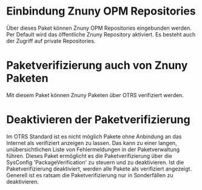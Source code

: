 # Einbindung Znuny OPM Repositories

Über dieses Paket können Znuny OPM Repositories eingebunden werden. Per Default wird das öffentliche Znuny Repository aktiviert. Es besteht auch der Zugriff auf private Repositories.


# Paketverifizierung auch von Znuny Paketen

Mit diesem Paket können Znuny Paketen über OTRS verifiziert werden.


# Deaktivieren der Paketverifizierung

Im OTRS Standard ist es nicht möglich Pakete ohne Anbindung an das Internet als verifiziert anzeigen zu lassen. Das kann zu einer langen, unübersichtlichen Liste von Fehlermeldungen in der Paketverwaltung führen. Dieses Paket ermöglicht es die Paketverifizierung über die SysConfig 'PackageVerification' zu steuern und zu deaktivieren. Ist die Paketverifizierung deaktiviert, werden alle Pakete als verifiziert angezeigt. Generell ist es ratsam die Paketverifizierung nur in Sonderfällen zu deaktivieren.